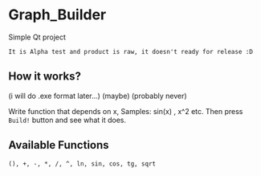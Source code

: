 # Graph_Builder

Simple Qt project

`It is Alpha test and product is raw, it doesn't ready for release :D`

## How it works?

(i will do .exe format later...) (maybe) (probably never)

Write function that depends on x, Samples: sin(x) , x^2 etc. Then press `Build!` button and see what it does. 

## Available Functions

`(), +, -, *, /, ^, ln, sin, cos, tg, sqrt`
